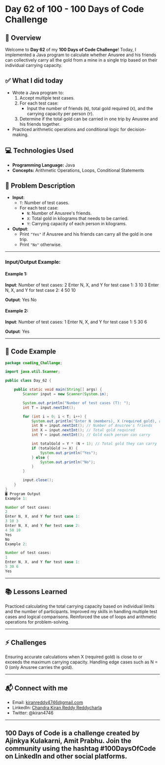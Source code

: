 # Day 62 of 100 - 100 Days of Code Challenge

## 📝 Overview
Welcome to **Day 62** of my **100 Days of Code Challenge**! Today, I implemented a Java program to calculate whether Anusree and his friends can collectively carry all the gold from a mine in a single trip based on their individual carrying capacity.

## ✅ What I did today
- Wrote a Java program to:
  1. Accept multiple test cases.
  2. For each test case:
     - Input the number of friends (`N`), total gold required (`X`), and the carrying capacity per person (`Y`).
  3. Determine if the total gold can be carried in one trip by Anusree and his friends together.
- Practiced arithmetic operations and conditional logic for decision-making.

## 💻 Technologies Used
- **Programming Language:** Java
- **Concepts:** Arithmetic Operations, Loops, Conditional Statements

## 📖 Problem Description
- **Input**:
  - `T`: Number of test cases.
  - For each test case:
    - `N`: Number of Anusree's friends.
    - `X`: Total gold in kilograms that needs to be carried.
    - `Y`: Carrying capacity of each person in kilograms.
- **Output**:
  - Print `"Yes"` if Anusree and his friends can carry all the gold in one trip.
  - Print `"No"` otherwise.

---

### Input/Output Example:

#### Example 1:
**Input**:
Number of test cases: 2 Enter N, X, and Y for test case 1: 3 10 3 Enter N, X, and Y for test case 2: 4 50 10



**Output**:
Yes No



#### Example 2:
**Input**:
Number of test cases: 1 Enter N, X, and Y for test case 1: 5 30 6



**Output**:
Yes



---

## 📝 Code Example

```java
package coading_Challange;

import java.util.Scanner;

public class Day_62 {

    public static void main(String[] args) {
        Scanner input = new Scanner(System.in);

        System.out.println("Number of test cases (T): ");
        int T = input.nextInt();

        for (int i = 0; i < T; i++) {
            System.out.println("Enter N (members), X (required gold), and Y (gold per member) for test case " + (i + 1) + ":");
            int N = input.nextInt(); // Number of Anusree's friends
            int X = input.nextInt(); // Total gold required
            int Y = input.nextInt(); // Gold each person can carry

            int totalGold = Y * (N + 1); // Total gold they can carry
            if (totalGold >= X) {
                System.out.println("Yes");
            } else {
                System.out.println("No");
            }
        }

        input.close();
    }
}
🖥️ Program Output
Example 1:

Number of test cases: 
2
Enter N, X, and Y for test case 1: 
3 10 3
Enter N, X, and Y for test case 2: 
4 50 10
Yes
No
Example 2:

Number of test cases: 
1
Enter N, X, and Y for test case 1: 
5 30 6
Yes
```
---
## 📚 Lessons Learned
Practiced calculating the total carrying capacity based on individual limits and the number of participants.
Improved my skills in handling multiple test cases and logical comparisons.
Reinforced the use of loops and arithmetic operations for problem-solving.

---
## ⚡ Challenges
Ensuring accurate calculations when X (required gold) is close to or exceeds the maximum carrying capacity.
Handling edge cases such as N = 0 (only Anusree carries the gold).

---
## 📬 Connect with me
- Email: kiranreddy4746@gmail.com
- LinkedIn: [Chandra Kiran Reddy Reddycharla](https://www.linkedin.com/in/chandra-kiran-reddy-reddycharla-a9a746230/)
- Twitter: @kiran4746

---
## 100 Days of Code is a challenge created by Ajinkya Kulakarni, Amit Prabhu. Join the community using the hashtag #100DaysOfCode on LinkedIn and other social platforms.
